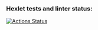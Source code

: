 ### Hexlet tests and linter status:
[![Actions Status](https://github.com/AlinaKalye/python-project-49/workflows/hexlet-check/badge.svg)](https://github.com/AlinaKalye/python-project-49/actions)